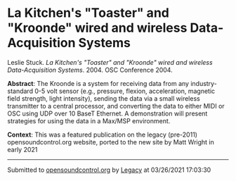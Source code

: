 # La Kitchen's "Toaster" and "Kroonde" wired and wireless Data-Acquisition Systems

Leslie Stuck. *La Kitchen's "Toaster" and "Kroonde" wired and wireless Data-Acquisition Systems*. 2004.  OSC Conference 2004. 

**Abstract**: The Kroonde is a system for receiving data from any industry-standard 0-5 volt sensor (e.g., pressure, flexion, acceleration, magnetic field strength, light intensity), sending the data via a small wireless transmitter to a central processor, and converting the data to either MIDI or OSC using UDP over 10 BaseT Ethernet. A demonstration will present strategies for using the data in a Max/MSP environment.

**Context**: This was a featured publication on the legacy (pre-2011) opensoundcontrol.org website, ported to the new site by Matt Wright in early 2021

---
Submitted to [opensoundcontrol.org](https://opensoundcontrol.org) by [Legacy](https://web.archive.org) at 03/26/2021 17:03:30

